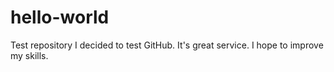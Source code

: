 # hello-world
Test repository
I decided to test GitHub. It's great service. I hope to improve my skills.
